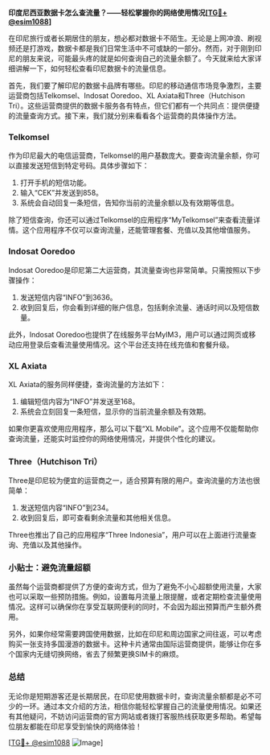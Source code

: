 **印度尼西亚数据卡怎么查流量？——轻松掌握你的网络使用情况[[TG💪+ @esim1088](https://t.me/s/esim1088)]**

在印尼旅行或者长期居住的朋友，想必都对数据卡不陌生。无论是上网冲浪、刷视频还是打游戏，数据卡都是我们日常生活中不可或缺的一部分。然而，对于刚到印尼的朋友来说，可能最头疼的就是如何查询自己的流量余额了。今天就来给大家详细讲解一下，如何轻松查看印尼数据卡的流量信息。

首先，我们要了解印尼的数据卡品牌有哪些。印尼的移动通信市场竞争激烈，主要运营商包括Telkomsel、Indosat Ooredoo、XL Axiata和Three（Hutchison Tri）。这些运营商提供的数据卡服务各有特点，但它们都有一个共同点：提供便捷的流量查询方式。接下来，我们就分别来看看各个运营商的具体操作方法。

### Telkomsel

作为印尼最大的电信运营商，Telkomsel的用户基数庞大。要查询流量余额，你可以直接发送短信到特定号码。具体步骤如下：

1. 打开手机的短信功能。
2. 输入“CEK”并发送到858。
3. 系统会自动回复一条短信，告知你当前的流量余额以及有效期等信息。

除了短信查询，你还可以通过Telkomsel的应用程序“MyTelkomsel”来查看流量详情。这个应用程序不仅可以查询流量，还能管理套餐、充值以及其他增值服务。

### Indosat Ooredoo

Indosat Ooredoo是印尼第二大运营商，其流量查询也非常简单。只需按照以下步骤操作：

1. 发送短信内容“INFO”到3636。
2. 收到回复后，你会看到详细的账户信息，包括剩余流量、通话时间以及短信数量。

此外，Indosat Ooredoo也提供了在线服务平台MyIM3，用户可以通过网页或移动应用登录后查看流量使用情况。这个平台还支持在线充值和套餐升级。

### XL Axiata

XL Axiata的服务同样便捷，查询流量的方法如下：

1. 编辑短信内容为“INFO”并发送至168。
2. 系统会立刻回复一条短信，显示你的当前流量余额及有效期。

如果你更喜欢使用应用程序，那么可以下载“XL Mobile”。这个应用不仅能帮助你查询流量，还能实时监控你的网络使用情况，并提供个性化的建议。

### Three（Hutchison Tri）

Three是印尼较为便宜的运营商之一，适合预算有限的用户。查询流量的方法也很简单：

1. 发送短信内容“INFO”到234。
2. 收到回复后，即可查看剩余流量和其他相关信息。

Three也推出了自己的应用程序“Three Indonesia”，用户可以在上面进行流量查询、充值以及其他操作。

### 小贴士：避免流量超额

虽然每个运营商都提供了方便的查询方式，但为了避免不小心超额使用流量，大家也可以采取一些预防措施。例如，设置每月流量上限提醒，或者定期检查流量使用情况。这样可以确保你在享受互联网便利的同时，不会因为超出预算而产生额外费用。

另外，如果你经常需要跨国使用数据，比如在印尼和周边国家之间往返，可以考虑购买一张支持多国漫游的数据卡。这种卡片通常由国际运营商提供，能够让你在多个国家内无缝切换网络，省去了频繁更换SIM卡的麻烦。

### 总结

无论你是短期游客还是长期居民，在印尼使用数据卡时，查询流量余额都是必不可少的一环。通过本文介绍的方法，相信你能轻松掌握自己的流量使用情况。如果还有其他疑问，不妨访问运营商的官方网站或者拨打客服热线获取更多帮助。希望每位朋友都能在印尼享受到愉快的网络体验！

[[TG💪+ @esim1088](https://t.me/s/esim1088) ![Image](https://i.postimg.cc/4NQfJmqS/Snipaste-2025-05-13-00-14-12.png)]